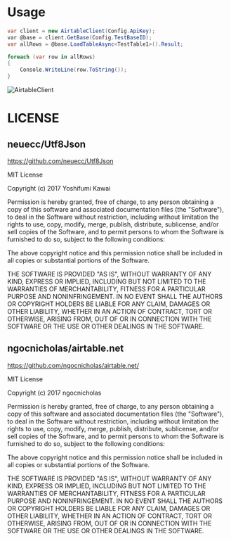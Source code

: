 # Usage

```cs
var client = new AirtableClient(Config.ApiKey);
var @base = client.GetBase(Config.TestBaseID);
var allRows = @base.LoadTableAsync<TestTable1>().Result;

foreach (var row in allRows)
{
    Console.WriteLine(row.ToString());
}
```

![AirtableClient](https://user-images.githubusercontent.com/1702680/60876727-6c1a9480-a277-11e9-851e-c7545e1657c0.jpg)


# LICENSE

## neuecc/Utf8Json

https://github.com/neuecc/Utf8Json

MIT License

Copyright (c) 2017 Yoshifumi Kawai

Permission is hereby granted, free of charge, to any person obtaining a copy
of this software and associated documentation files (the "Software"), to deal
in the Software without restriction, including without limitation the rights
to use, copy, modify, merge, publish, distribute, sublicense, and/or sell
copies of the Software, and to permit persons to whom the Software is
furnished to do so, subject to the following conditions:

The above copyright notice and this permission notice shall be included in all
copies or substantial portions of the Software.

THE SOFTWARE IS PROVIDED "AS IS", WITHOUT WARRANTY OF ANY KIND, EXPRESS OR
IMPLIED, INCLUDING BUT NOT LIMITED TO THE WARRANTIES OF MERCHANTABILITY,
FITNESS FOR A PARTICULAR PURPOSE AND NONINFRINGEMENT. IN NO EVENT SHALL THE
AUTHORS OR COPYRIGHT HOLDERS BE LIABLE FOR ANY CLAIM, DAMAGES OR OTHER
LIABILITY, WHETHER IN AN ACTION OF CONTRACT, TORT OR OTHERWISE, ARISING FROM,
OUT OF OR IN CONNECTION WITH THE SOFTWARE OR THE USE OR OTHER DEALINGS IN THE
SOFTWARE.

## ngocnicholas/airtable.net

https://github.com/ngocnicholas/airtable.net/

MIT License

Copyright (c) 2017 ngocnicholas

Permission is hereby granted, free of charge, to any person obtaining a copy
of this software and associated documentation files (the "Software"), to deal
in the Software without restriction, including without limitation the rights
to use, copy, modify, merge, publish, distribute, sublicense, and/or sell
copies of the Software, and to permit persons to whom the Software is
furnished to do so, subject to the following conditions:

The above copyright notice and this permission notice shall be included in all
copies or substantial portions of the Software.

THE SOFTWARE IS PROVIDED "AS IS", WITHOUT WARRANTY OF ANY KIND, EXPRESS OR
IMPLIED, INCLUDING BUT NOT LIMITED TO THE WARRANTIES OF MERCHANTABILITY,
FITNESS FOR A PARTICULAR PURPOSE AND NONINFRINGEMENT. IN NO EVENT SHALL THE
AUTHORS OR COPYRIGHT HOLDERS BE LIABLE FOR ANY CLAIM, DAMAGES OR OTHER
LIABILITY, WHETHER IN AN ACTION OF CONTRACT, TORT OR OTHERWISE, ARISING FROM,
OUT OF OR IN CONNECTION WITH THE SOFTWARE OR THE USE OR OTHER DEALINGS IN THE
SOFTWARE.
